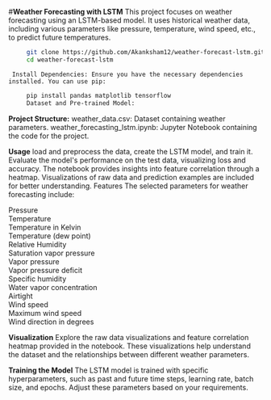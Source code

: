 #**Weather Forecasting with LSTM**
This project focuses on weather forecasting using an LSTM-based model. It uses historical weather data, including various parameters like pressure, temperature, wind speed, etc., to predict future temperatures.
    
```bash
     git clone https://github.com/Akanksham12/weather-forecast-lstm.git
     cd weather-forecast-lstm
```
     Install Dependencies: Ensure you have the necessary dependencies installed. You can use pip:
    
```bash
     pip install pandas matplotlib tensorflow
     Dataset and Pre-trained Model:
```
    
**Project Structure:**
weather_data.csv: Dataset containing weather parameters.
weather_forecasting_lstm.ipynb: Jupyter Notebook containing the code for the project.
    
**Usage**
load and preprocess the data, create the LSTM model, and train it.
Evaluate the model's performance on the test data, visualizing loss and accuracy.
The notebook provides insights into feature correlation through a heatmap.
Visualizations of raw data and prediction examples are included for better understanding.
Features
The selected parameters for weather forecasting include:

Pressure  
Temperature  
Temperature in Kelvin  
Temperature (dew point)  
Relative Humidity  
Saturation vapor pressure  
Vapor pressure  
Vapor pressure deficit  
Specific humidity  
Water vapor concentration    
Airtight  
Wind speed    
Maximum wind speed    
Wind direction in degrees  
    
**Visualization**
Explore the raw data visualizations and feature correlation heatmap provided in the notebook. These visualizations help understand the dataset and the relationships between different weather parameters.
    
**Training the Model**
The LSTM model is trained with specific hyperparameters, such as past and future time steps, learning rate, batch size, and epochs. Adjust these parameters based on your requirements.

